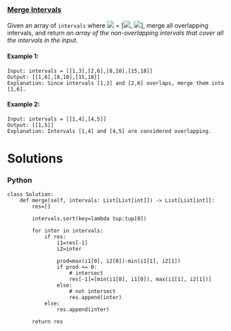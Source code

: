 ### [Merge Intervals](https://leetcode.com/problems/merge-intervals/) <br>

Given an array of `intervals` where <img src="https://render.githubusercontent.com/render/math?math=intervals[i]"> = [<img src="https://render.githubusercontent.com/render/math?math=start_i">, <img src="https://render.githubusercontent.com/render/math?math=end_i">], merge all overlapping intervals, and return *an array of the non-overlapping intervals that cover all the intervals in the input*.




#### Example 1:

```
Input: intervals = [[1,3],[2,6],[8,10],[15,18]]
Output: [[1,6],[8,10],[15,18]]
Explanation: Since intervals [1,3] and [2,6] overlaps, merge them into [1,6].

```

#### Example 2:

```
Input: intervals = [[1,4],[4,5]]
Output: [[1,5]]
Explanation: Intervals [1,4] and [4,5] are considered overlapping.

```

# Solutions

### Python
```
class Solution:
    def merge(self, intervals: List[List[int]]) -> List[List[int]]:
        res=[]
        
        intervals.sort(key=lambda tup:tup[0])
        
        for inter in intervals:
            if res:
                i1=res[-1]
                i2=inter
                
                prod=max(i1[0], i2[0])-min(i1[1], i2[1])
                if prod <= 0:
                    # intersect
                    res[-1]=[min(i1[0], i1[0]), max(i1[1], i2[1])]
                else:
                    # not intersect
                    res.append(inter)
            else:
                res.append(inter)
                
        return res
```
